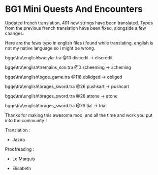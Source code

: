 # BG1 Mini Quests And Encounters

Updated french translation, 401 new strings have been translated. Typos from the previous french translation have been fixed, alongside a few changes.

Here are the fews typo in english files i found while translating, english is not my native language so i might be wrong.

bgqe\tra\english\wasylar.tra @10 discedit -> discredit

bgqe\tra\english\tremains_son.tra @0 scheeming -> scheming

bgqe\tra\english\bgqe_game.tra @118 oblidged -> obliged

bgqe\tra\english\brages_sword.tra @26 pushkart -> pushcart

bgqe\tra\english\brages_sword.tra @28 attone -> atone

bgqe\tra\english\brages_sword.tra @79 tial -> trial

Thanks for making this awesome mod, and all the time and work you put into the community !

Translation : 

- Jazira

Proofreading : 

- Le Marquis

- Elisabeth

